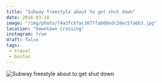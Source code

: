 ```yaml
---
title: "Subway freestyle about to get shut down"
date: 2016-03-18
image: "/img/photo/74a3fcb7ac3077fab06edc28ec57a6b3.jpg"
location: "Downtown Crossing"
instagram: true
draft: false
tags:
 - travel
 - boston
---
```


![Subway freestyle about to get shut down](/img/photo/74a3fcb7ac3077fab06edc28ec57a6b3.jpg)
